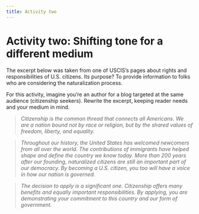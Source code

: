 ```yaml
---
title: Activity two
---
```


# Activity two: Shifting tone for a different medium

The excerpt below was taken from one of USCIS’s pages about rights and responsibilities of U.S. citizens. Its purpose? To provide information to folks who are considering the naturalization process.

For this activity, imagine you’re an author for a blog targeted at the same audience (citizenship seekers). Rewrite the excerpt, keeping reader needs and your medium in mind.

>_Citizenship is the common thread that connects all Americans. We are a nation bound not by race or religion, but by the shared values of freedom, liberty, and equality._

>_Throughout our history, the United States has welcomed newcomers from all over the world. The contributions of immigrants have helped shape and define the country we know today. More than 200 years after our founding, naturalized citizens are still an important part of our democracy. By becoming a U.S. citizen, you too will have a voice in how our nation is governed._

>_The decision to apply is a significant one. Citizenship offers many benefits and equally important responsibilities. By applying, you are demonstrating your commitment to this country and our form of government._